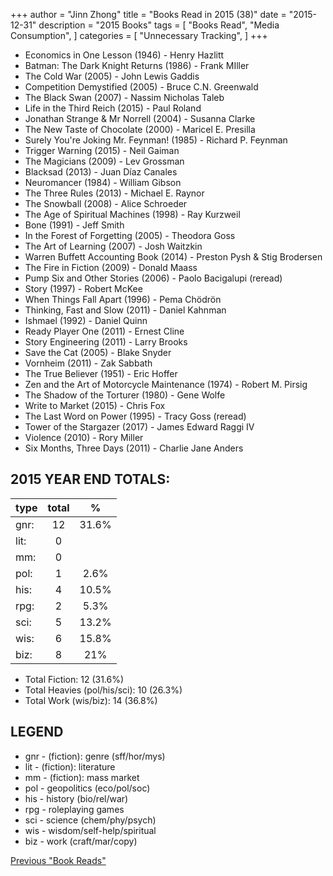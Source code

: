 +++ 
author = "Jinn Zhong" 
title = "Books Read in 2015 (38)" 
date = "2015-12-31" 
description = "2015 Books"
tags = [
    "Books Read",
    "Media Consumption",
]
categories = [
    "Unnecessary Tracking",
]
+++

* Economics in One Lesson (1946) - Henry Hazlitt
* Batman: The Dark Knight Returns (1986) - Frank MIller
* The Cold War (2005) - John Lewis Gaddis
* Competition Demystified (2005) - Bruce C.N. Greenwald
* The Black Swan (2007) - Nassim Nicholas Taleb
* Life in the Third Reich (2015) - Paul Roland
* Jonathan Strange & Mr Norrell (2004) - Susanna Clarke
* The New Taste of Chocolate (2000) - Maricel E. Presilla
* Surely You're Joking Mr. Feynman! (1985) - Richard P. Feynman
* Trigger Warning (2015) - Neil Gaiman
* The Magicians (2009) - Lev Grossman
* Blacksad (2013) - Juan Díaz Canales
* Neuromancer (1984) - William Gibson
* The Three Rules (2013) - Michael E. Raynor
* The Snowball (2008) - Alice Schroeder
* The Age of Spiritual Machines (1998) - Ray Kurzweil
* Bone (1991) - Jeff Smith
* In the Forest of Forgetting (2005) - Theodora Goss
* The Art of Learning (2007) - Josh Waitzkin
* Warren Buffett Accounting Book (2014) - Preston Pysh & Stig Brodersen
* The Fire in Fiction (2009) - Donald Maass
* Pump Six and Other Stories (2006) - Paolo Bacigalupi (reread)
* Story (1997) - Robert McKee 
* When Things Fall Apart (1996) - Pema Chödrön
* Thinking, Fast and Slow (2011) - Daniel Kahnman
* Ishmael (1992) - Daniel Quinn
* Ready Player One (2011) - Ernest Cline
* Story Engineering (2011) - Larry Brooks
* Save the Cat (2005) - Blake Snyder
* Vornheim (2011) - Zak Sabbath
* The True Believer (1951) - Eric Hoffer
* Zen and the Art of Motorcycle Maintenance (1974) - Robert M. Pirsig
* The Shadow of the Torturer (1980) - Gene Wolfe
* Write to Market (2015) - Chris Fox
* The Last Word on Power (1995) - Tracy Goss (reread)
* Tower of the Stargazer (2017) - James Edward Raggi IV
* Violence (2010) - Rory Miller
* Six Months, Three Days (2011) - Charlie Jane Anders

  
## 2015 YEAR END TOTALS:

|type|total|%|
|---|:---:|:---:|
|gnr:| 12| 31.6% |
|lit:| 0| |
|mm:| 0| |
|pol:| 1| 2.6% |
|his:| 4| 10.5% |
|rpg:| 2| 5.3% |
|sci:| 5| 13.2% |
|wis:| 6| 15.8% |
|biz:| 8| 21% |

* Total Fiction: 12 (31.6%)
* Total Heavies (pol/his/sci): 10 (26.3%)
* Total Work (wis/biz): 14 (36.8%)

## LEGEND
* gnr - (fiction): genre (sff/hor/mys)
* lit - (fiction): literature
* mm - (fiction): mass market
* pol - geopolitics (eco/pol/soc)
* his - history (bio/rel/war)
* rpg - roleplaying games
* sci - science (chem/phy/psych)
* wis - wisdom/self-help/spiritual
* biz - work (craft/mar/copy)

[Previous "Book Reads"](https://journal.jinnzhong.com/tags/books-read/)
